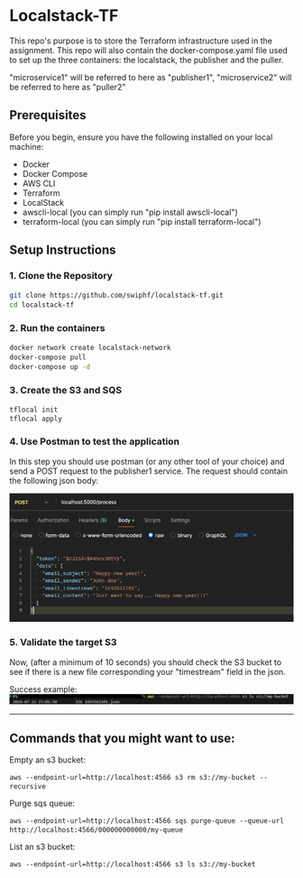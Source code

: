 # Localstack-TF

This repo's purpose is to store the Terraform infrastructure used in the assignment.
This repo will also contain the docker-compose.yaml file used to set up the three containers: the localstack, the publisher and the puller.

"microservice1" will be referred to here as "publisher1", "microservice2" will be referred to here as "puller2"

## Prerequisites

Before you begin, ensure you have the following installed on your local machine:

- Docker
- Docker Compose
- AWS CLI
- Terraform
- LocalStack
- awscli-local (you can simply run "pip install awscli-local")
- terraform-local (you can simply run "pip install terraform-local")

## Setup Instructions

### 1. Clone the Repository

```sh
git clone https://github.com/swiphf/localstack-tf.git
cd localstack-tf
```

### 2. Run the containers

```sh
docker network create localstack-network 
docker-compose pull
docker-compose up -d
```

### 3. Create the S3 and SQS

```
tflocal init
tflocal apply
```

### 4. Use Postman to test the application 
In this step you should use postman (or any other tool of your choice) and send a POST request to the publisher1 service.
The request should contain the following json body:

![Screenshot](images/postman.png)

### 5. Validate the target S3
Now, (after a minimum of 10 seconds) you should check the S3 bucket to see if there is a new file corresponding your "timestream" field in the json.

Success example:
![Screenshot](images/s3-output.png)

---

## Commands that you might want to use:
Empty an s3 bucket:
```
aws --endpoint-url=http://localhost:4566 s3 rm s3://my-bucket --recursive
```
Purge sqs queue:
```
aws --endpoint-url=http://localhost:4566 sqs purge-queue --queue-url http://localhost:4566/000000000000/my-queue
```
List an s3 bucket:
```
aws --endpoint-url=http://localhost:4566 s3 ls s3://my-bucket
```
